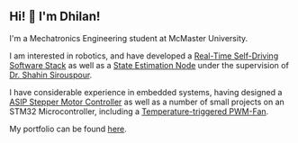 ## Hi! 👋 I'm Dhilan!

I'm a Mechatronics Engineering student at McMaster University. 

I am interested in robotics, and have developed a [Real-Time Self-Driving Software Stack](https://github.com/inhald/svm_self_driving) as well as a [State Estimation Node](https://github.com/inhald/state_estimation_node) under the supervision of [Dr. Shahin Sirouspour](https://scholar.google.com/citations?user=9KcS4cMAAAAJ&hl=en).

I have considerable experience in embedded systems, having designed a [ASIP Stepper Motor Controller](https://github.com/inhald/asip_stepper_motor) as well as a number of small projects on an STM32 Microcontroller, including a [Temperature-triggered PWM-Fan](https://github.com/inhald/stm32_embedded_projects/tree/main/PWM-Fan). 

My portfolio can be found [here](https://inhald.github.io).
